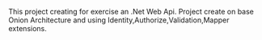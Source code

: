 This project creating for exercise an .Net Web Api.
Project create on base Onion Architecture and using Identity,Authorize,Validation,Mapper extensions.
